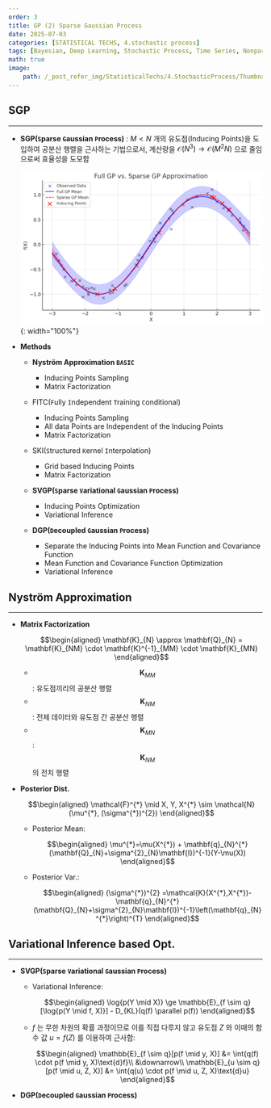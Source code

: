 ```yaml
---
order: 3
title: GP (2) Sparse Gaussian Process
date: 2025-07-03
categories: [STATISTICAL TECHS, 4.stochastic process]
tags: [Bayesian, Deep Learning, Stochastic Process, Time Series, Nonparametric Estimation, Gaussian Process, Multi-Variate Gaussian Dist., Variational Inference]
math: true
image:
    path: /_post_refer_img/StatisticalTechs/4.StochasticProcess/Thumbnail.jpg
---
```


## SGP
-----

- **SGP(`S`parse `G`aussian `P`rocess)** : $M < N$ 개의 유도점(Inducing Points)을 도입하여 공분산 행렬을 근사하는 기법으로서, 계산량을 $\mathcal{O}(N^{3}) \to \mathcal{O}(M^{2}N)$ 으로 줄임으로써 효율성을 도모함

    ![01](/_post_refer_img/StatisticalTechs/4.StochasticProcess/06-01.png){: width="100%"}

- **Methods**
    - **Nyström Approximation `BASIC`**
        - Inducing Points Sampling
        - Matrix Factorization

    - FITC(`F`ully `I`ndependent `T`raining `C`onditional)
        - Inducing Points Sampling
        - All data Points are Independent of the Inducing Points
        - Matrix Factorization

    - SKI(`S`tructured `K`ernel `I`nterpolation)
        - Grid based Inducing Points
        - Matrix Factorization

    - **SVGP(`S`parse `V`ariational `G`aussian `P`rocess)**
        - Inducing Points Optimization
        - Variational Inference

    - **DGP(`D`ecoupled `G`aussian `P`rocess)**
        - Separate the Inducing Points into Mean Function and Covariance Function
        - Mean Function and Covariance Function Optimization
        - Variational Inference

## Nyström Approximation
-----

- **Matrix Factorization**

    $$\begin{aligned}
    \mathbf{K}_{N} \approx \mathbf{Q}_{N} = \mathbf{K}_{NM} \cdot \mathbf{K}^{-1}_{MM} \cdot \mathbf{K}_{MN}
    \end{aligned}$$

    - $$\mathbf{K}_{MM}$$ : 유도점끼리의 공분산 행렬
    - $$\mathbf{K}_{NM}$$ : 전체 데이터와 유도점 간 공분산 행렬
    - $$\mathbf{K}_{MN}$$ : $$\mathbf{K}_{NM}$$ 의 전치 행렬

- **Posterior Dist.**

    $$\begin{aligned}
    \mathcal{F}^{*} \mid X, Y, X^{*} \sim \mathcal{N}(\mu^{*}, (\sigma^{*})^{2})
    \end{aligned}$$

    - Posterior Mean:

        $$\begin{aligned}
        \mu^{*}=\mu(X^{*}) + \mathbf{q}_{N}^{*}(\mathbf{Q}_{N}+\sigma^{2}_{N}\mathbf{I})^{-1}(Y-\mu(X))
        \end{aligned}$$

    - Posterior Var.:

        $$\begin{aligned}
        (\sigma^{*})^{2}
        =\mathcal{K}(X^{*},X^{*})-\mathbf{q}_{N}^{*}(\mathbf{Q}_{N}+\sigma^{2}_{N}\mathbf{I})^{-1}\left(\mathbf{q}_{N}^{*}\right)^{T}
        \end{aligned}$$

## Variational Inference based Opt.
-----

- **SVGP(`S`parse `V`ariational `G`aussian `P`rocess)**

    - Variational Inference:

        $$\begin{aligned}
        \log{p(Y \mid X)} \ge \mathbb{E}_{f \sim q}[\log{p(Y \mid f, X)}] - D_{KL}(q(f) \parallel p(f))
        \end{aligned}$$

    - $f$ 는 무한 차원의 확률 과정이므로 이를 직접 다루지 않고 유도점 $Z$ 와 이때의 함수 값 $u=f(Z)$ 를 이용하여 근사함:

        $$\begin{aligned}
        \mathbb{E}_{f \sim q}[p(f \mid y, X)]
        &= \int{q(f) \cdot p(f \mid y, X)\text{d}f}\\
        &\downarrow\\
        \mathbb{E}_{u \sim q}[p(f \mid u, Z, X)]
        &= \int{q(u) \cdot p(f \mid u, Z, X)\text{d}u}
        \end{aligned}$$

- **DGP(`D`ecoupled `G`aussian `P`rocess)**